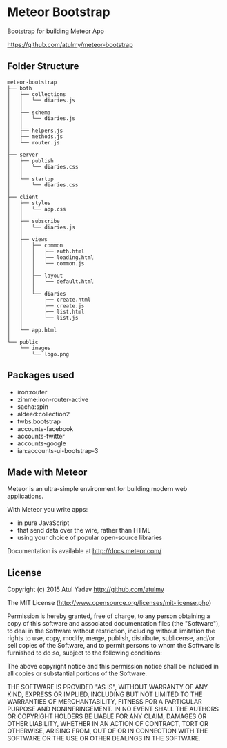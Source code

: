 # Meteor Bootstrap
Bootstrap for building Meteor App

https://github.com/atulmy/meteor-bootstrap

## Folder Structure

	meteor-bootstrap
	├── both
	│   ├── collections
	│   │   └── diaries.js
	│   │
	│   ├── schema
	│   │   └── diaries.js
	│   │
	│   ├── helpers.js
	│   ├── methods.js
	│   └── router.js
	│
	├── server
	│   ├── publish
	│   │   └── diaries.css
	│   │
	│   └── startup
	│       └── diaries.css
	│
	├── client
	│   ├── styles
	│   │   └── app.css
	│   │
	│   ├── subscribe
	│   │   └── diaries.js
	│   │
	│   ├── views
	│   │   ├── common
	│   │   │   ├── auth.html
	│   │   │   ├── loading.html
	│   │   │   └── common.js
	│   │	│
	│   │   ├── layout
	│   │   │   └── default.html
	│   │   │
	│   │   └── diaries
	│   │       ├── create.html
	│   │       ├── create.js
	│   │       ├── list.html
	│   │       └── list.js
	│   │
	│   └── app.html
	│
	└── public
	    └── images
	        └── logo.png

## Packages used

* iron:router
* zimme:iron-router-active
* sacha:spin
* aldeed:collection2
* twbs:bootstrap
* accounts-facebook
* accounts-twitter
* accounts-google
* ian:accounts-ui-bootstrap-3

## Made with Meteor

Meteor is an ultra-simple environment for building modern web
applications.

With Meteor you write apps:

* in pure JavaScript
* that send data over the wire, rather than HTML
* using your choice of popular open-source libraries

Documentation is available at http://docs.meteor.com/


## License

Copyright (c) 2015 Atul Yadav http://github.com/atulmy

The MIT License (http://www.opensource.org/licenses/mit-license.php)

Permission is hereby granted, free of charge, to any person obtaining a copy of this software and associated documentation files (the "Software"), to deal in the Software without restriction, including without limitation the rights to use, copy, modify, merge, publish, distribute, sublicense, and/or sell copies of the Software, and to permit persons to whom the Software is furnished to do so, subject to the following conditions:

The above copyright notice and this permission notice shall be included in all copies or substantial portions of the Software.

THE SOFTWARE IS PROVIDED "AS IS", WITHOUT WARRANTY OF ANY KIND, EXPRESS OR IMPLIED, INCLUDING BUT NOT LIMITED TO THE WARRANTIES OF MERCHANTABILITY, FITNESS FOR A PARTICULAR PURPOSE AND NONINFRINGEMENT. IN NO EVENT SHALL THE AUTHORS OR COPYRIGHT HOLDERS BE LIABLE FOR ANY CLAIM, DAMAGES OR OTHER LIABILITY, WHETHER IN AN ACTION OF CONTRACT, TORT OR OTHERWISE, ARISING FROM, OUT OF OR IN CONNECTION WITH THE SOFTWARE OR THE USE OR OTHER DEALINGS IN THE SOFTWARE.
